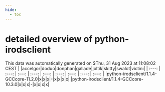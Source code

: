 ```yaml
---
hide:
  - toc
---
```


detailed overview of python-irodsclient
=======================================


This data was automatically generated on $Thu, 31 Aug 2023 at 11:08:02 CEST
| |accelgor|doduo|donphan|gallade|joltik|skitty|swalot|victini|
| :---: | :---: | :---: | :---: | :---: | :---: | :---: | :---: | :---: |
|python-irodsclient/1.1.4-GCCcore-11.2.0|x|x|x|-|x|x|x|x|
|python-irodsclient/1.1.4-GCCcore-10.3.0|x|x|x|-|x|x|x|x|

